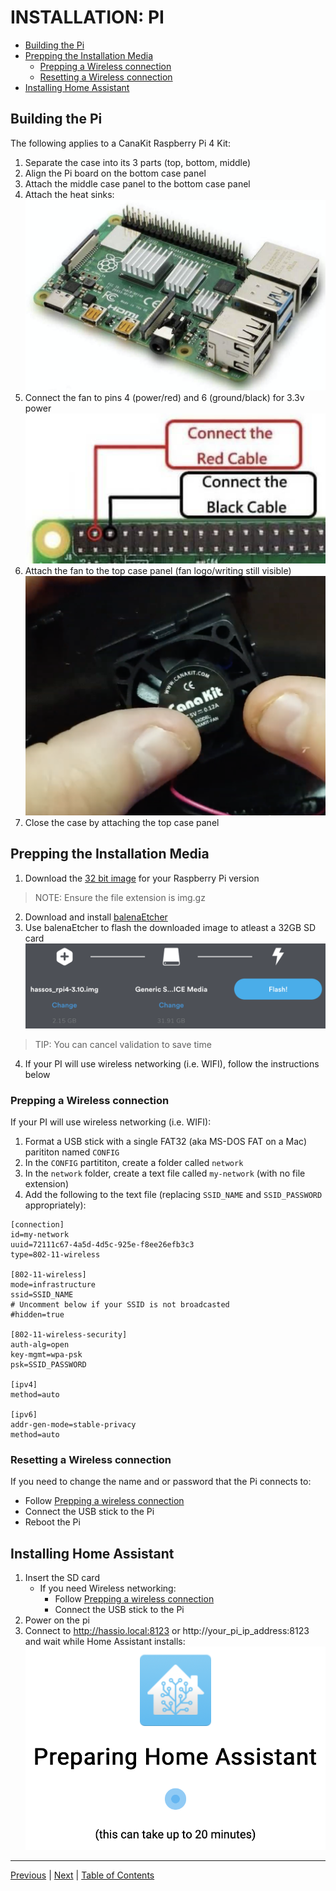 # INSTALLATION: PI

- [Building the Pi](#building-the-pi)
- [Prepping the Installation Media](#prepping-the-installation-media)
  - [Prepping a Wireless connection](#prepping-a-wireless-connection)
  - [Resetting a Wireless connection](#resetting-a-wireless-connection)
- [Installing Home Assistant](#installing-home-assistant)

## Building the Pi
The following applies to a CanaKit Raspberry Pi 4 Kit:
1. Separate the case into its 3 parts (top, bottom, middle)
1. Align the Pi board on the bottom case panel
1. Attach the middle case panel to the bottom case panel
1. Attach the heat sinks:
![Heat Sinks](../images/heat_sinks.png)
1. Connect the fan to pins 4 (power/red) and 6 (ground/black) for 3.3v power
![Fan 3.3v](../images/fan_33v.png)
1. Attach the fan to the top case panel (fan logo/writing still visible)
![Fan Attach](../images/fan_attach.png)
1. Close the case by attaching the top case panel

## Prepping the Installation Media
1. Download the [32 bit image](https://www.home-assistant.io/hassio/installation/) for your Raspberry Pi version
> NOTE: Ensure the file extension is img.gz
2. Download and install [balenaEtcher](https://www.balena.io/etcher/)
3. Use balenaEtcher to flash the downloaded image to atleast a 32GB SD card
![Flash SD Card](../images/etcher_pi.png)
> TIP: You can cancel validation to save time
4. If your PI will use wireless networking (i.e. WIFI), follow the instructions below

### Prepping a Wireless connection

If your PI will use wireless networking (i.e. WIFI):

1. Format a USB stick with a single FAT32 (aka MS-DOS FAT on a Mac) parititon named `CONFIG`
2. In the `CONFIG` partititon, create a folder called `network`
3. In the `network` folder, create a text file called `my-network` (with no file extension)
4. Add the following to the text file (replacing `SSID_NAME` and `SSID_PASSWORD` appropriately):

```
[connection]
id=my-network
uuid=72111c67-4a5d-4d5c-925e-f8ee26efb3c3
type=802-11-wireless

[802-11-wireless]
mode=infrastructure
ssid=SSID_NAME
# Uncomment below if your SSID is not broadcasted
#hidden=true

[802-11-wireless-security]
auth-alg=open
key-mgmt=wpa-psk
psk=SSID_PASSWORD

[ipv4]
method=auto

[ipv6]
addr-gen-mode=stable-privacy
method=auto
```

### Resetting a Wireless connection
If you need to change the name and or password that the Pi connects to:
* Follow [Prepping a wireless connection](install-pi.md#prepping-a-wireless-connection)
* Connect the USB stick to the Pi
* Reboot the Pi

## Installing Home Assistant
1. Insert the SD card
    - If you need Wireless networking:
        - Follow [Prepping a wireless connection](install-pi.md#prepping-a-wireless-connection)
        - Connect the USB stick to the Pi
2. Power on the pi
3. Connect to http://hassio.local:8123 or http://your_pi_ip_address:8123 and wait while Home Assistant installs:
![Preparing Home Assistant](../images/preparing_ha.png)

***

[Previous](../introduction/home-assistant.md) | [Next](install-nuc.md) |
[Table of Contents](../README.md#table-of-contents)